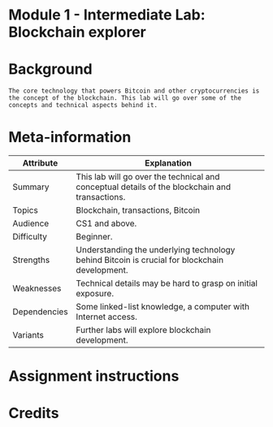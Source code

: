 Module 1 - Intermediate Lab: Blockchain explorer
=======================
# Background
	The core technology that powers Bitcoin and other cryptocurrencies is the concept of the blockchain. This lab will go over some of the concepts and technical aspects behind it.

# Meta-information

| Attribute | Explanation |
| ------------- | ------------- |
| Summary | This lab will go over the technical and conceptual details of the blockchain and transactions. |
| Topics  | Blockchain, transactions, Bitcoin |
| Audience | CS1 and above. |
| Difficulty | Beginner. |
| Strengths | Understanding the underlying technology behind Bitcoin is crucial for blockchain development. |
| Weaknesses | Technical details may be hard to grasp on initial exposure. | 
| Dependencies | Some linked-list knowledge, a computer with Internet access. |
| Variants | Further labs will explore blockchain development. |

# Assignment instructions


# Credits
